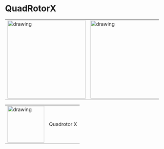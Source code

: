 # QuadRotorX

|||
|-|-|
| <img src="https://raw.githubusercontent.com/RaccoonlabDev/innopolis_vtol_dynamics/docs/assets/vehicles/quadcopter/vehicle_with_cargo.png" width="256" alt="drawing"/> | <img src="https://raw.githubusercontent.com/RaccoonlabDev/innopolis_vtol_dynamics/docs/assets/vehicles/quadcopter/vehicle_with_technical_vision_system.png" width="256" alt="drawing"/>

|||
|-|-|
| <img src="https://dev.px4.io/master/assets/airframes/types/QuadRotorX.svg" alt="drawing" height="120"/> | Quadrotor X


